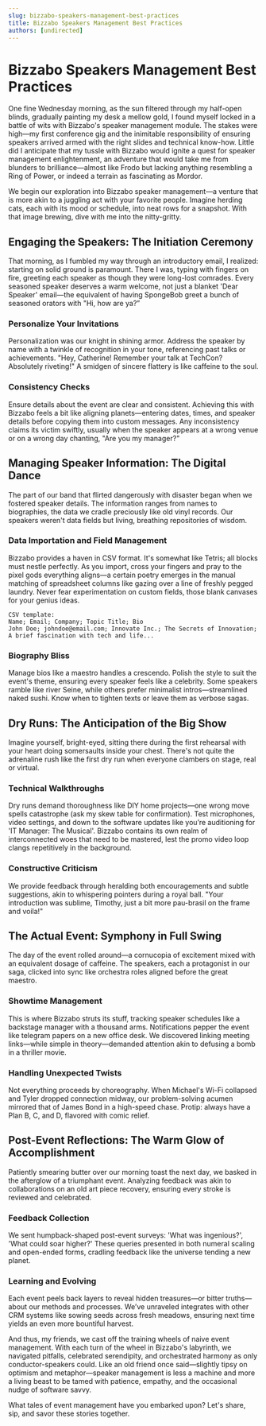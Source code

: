 ```yaml
---
slug: bizzabo-speakers-management-best-practices
title: Bizzabo Speakers Management Best Practices
authors: [undirected]
---
```



# Bizzabo Speakers Management Best Practices

One fine Wednesday morning, as the sun filtered through my half-open blinds, gradually painting my desk a mellow gold, I found myself locked in a battle of wits with Bizzabo's speaker management module. The stakes were high—my first conference gig and the inimitable responsibility of ensuring speakers arrived armed with the right slides and technical know-how. Little did I anticipate that my tussle with Bizzabo would ignite a quest for speaker management enlightenment, an adventure that would take me from blunders to brilliance—almost like Frodo but lacking anything resembling a Ring of Power, or indeed a terrain as fascinating as Mordor.

We begin our exploration into Bizzabo speaker management—a venture that is more akin to a juggling act with your favorite people. Imagine herding cats, each with its mood or schedule, into neat rows for a snapshot. With that image brewing, dive with me into the nitty-gritty.

## Engaging the Speakers: The Initiation Ceremony 

That morning, as I fumbled my way through an introductory email, I realized: starting on solid ground is paramount. There I was, typing with fingers on fire, greeting each speaker as though they were long-lost comrades. Every seasoned speaker deserves a warm welcome, not just a blanket 'Dear Speaker' email—the equivalent of having SpongeBob greet a bunch of seasoned orators with "Hi, how are ya?”

### Personalize Your Invitations

Personalization was our knight in shining armor. Address the speaker by name with a twinkle of recognition in your tone, referencing past talks or achievements. "Hey, Catherine! Remember your talk at TechCon? Absolutely riveting!" A smidgen of sincere flattery is like caffeine to the soul.

### Consistency Checks 

Ensure details about the event are clear and consistent. Achieving this with Bizzabo feels a bit like aligning planets—entering dates, times, and speaker details before copying them into custom messages. Any inconsistency claims its victim swiftly, usually when the speaker appears at a wrong venue or on a wrong day chanting, "Are you my manager?"

## Managing Speaker Information: The Digital Dance

The part of our band that flirted dangerously with disaster began when we fostered speaker details. The information ranges from names to biographies, the data we cradle preciously like old vinyl records. Our speakers weren't data fields but living, breathing repositories of wisdom.

### Data Importation and Field Management

Bizzabo provides a haven in CSV format. It's somewhat like Tetris; all blocks must nestle perfectly. As you import, cross your fingers and pray to the pixel gods everything aligns—a certain poetry emerges in the manual matching of spreadsheet columns like gazing over a line of freshly pegged laundry. Never fear experimentation on custom fields, those blank canvases for your genius ideas.

``` 
CSV template:
Name; Email; Company; Topic Title; Bio
John Doe; johndoe@email.com; Innovate Inc.; The Secrets of Innovation; A brief fascination with tech and life...
```

### Biography Bliss

Manage bios like a maestro handles a crescendo. Polish the style to suit the event's theme, ensuring every speaker feels like a celebrity. Some speakers ramble like river Seine, while others prefer minimalist intros—streamlined naked sushi. Know when to tighten texts or leave them as verbose sagas.

## Dry Runs: The Anticipation of the Big Show

Imagine yourself, bright-eyed, sitting there during the first rehearsal with your heart doing somersaults inside your chest. There's not quite the adrenaline rush like the first dry run when everyone clambers on stage, real or virtual.

### Technical Walkthroughs

Dry runs demand thoroughness like DIY home projects—one wrong move spells catastrophe (ask my skew table for confirmation). Test microphones, video settings, and down to the software updates like you’re auditioning for 'IT Manager: The Musical'. Bizzabo contains its own realm of interconnected woes that need to be mastered, lest the promo video loop clangs repetitively in the background.

### Constructive Criticism 

We provide feedback through heralding both encouragements and subtle suggestions, akin to whispering pointers during a royal ball. "Your introduction was sublime, Timothy, just a bit more pau-brasil on the frame and voila!"

## The Actual Event: Symphony in Full Swing

The day of the event rolled around—a cornucopia of excitement mixed with an equivalent dosage of caffeine. The speakers, each a protagonist in our saga, clicked into sync like orchestra roles aligned before the great maestro. 

### Showtime Management

This is where Bizzabo struts its stuff, tracking speaker schedules like a backstage manager with a thousand arms. Notifications pepper the event like telegram papers on a new office desk. We discovered linking meeting links—while simple in theory—demanded attention akin to defusing a bomb in a thriller movie.

### Handling Unexpected Twists

Not everything proceeds by choreography. When Michael's Wi-Fi collapsed and Tyler dropped connection midway, our problem-solving acumen mirrored that of James Bond in a high-speed chase. Protip: always have a Plan B, C, and D, flavored with comic relief.

## Post-Event Reflections: The Warm Glow of Accomplishment

Patiently smearing butter over our morning toast the next day, we basked in the afterglow of a triumphant event. Analyzing feedback was akin to collaborations on an old art piece recovery, ensuring every stroke is reviewed and celebrated.

### Feedback Collection

We sent humpback-shaped post-event surveys: 'What was ingenious?', 'What could soar higher?' These queries presented in both numeral scaling and open-ended forms, cradling feedback like the universe tending a new planet.

### Learning and Evolving

Each event peels back layers to reveal hidden treasures—or bitter truths—about our methods and processes. We’ve unraveled integrates with other CRM systems like sowing seeds across fresh meadows, ensuring next time yields an even more bountiful harvest.

And thus, my friends, we cast off the training wheels of naive event management. With each turn of the wheel in Bizzabo's labyrinth, we navigated pitfalls, celebrated serendipity, and orchestrated harmony as only conductor-speakers could. Like an old friend once said—slightly tipsy on optimism and metaphor—speaker management is less a machine and more a living beast to be tamed with patience, empathy, and the occasional nudge of software savvy.

What tales of event management have you embarked upon? Let's share, sip, and savor these stories together.